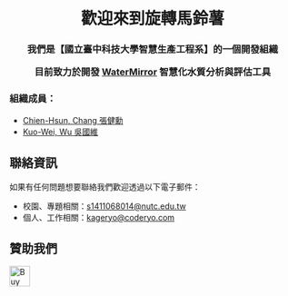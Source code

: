 <h1 align="center">歡迎來到旋轉馬鈴薯</h1>
<h3 align="center">我們是【國立臺中科技大學智慧生產工程系】的一個開發組織</p>  
  
目前致力於開發 [WaterMirror](https://github.com/RotatingPotato/WaterMirror) 智慧化水質分析與評估工具

### 組織成員：
+ [Chien-Hsun, Chang 張健勳](https://github.com/KageRyo/)
+ [Kuo-Wei, Wu 吳國維](https://github.com/RRAaru/)

## 聯絡資訊
如果有任何問題想要聯絡我們歡迎透過以下電子郵件：
+ 校園、專題相關：s1411068014@nutc.edu.tw
+ 個人、工作相關：kageryo@coderyo.com

## 贊助我們
<a href='https://ko-fi.com/P5P0KOCNI' target='_blank'><img height='36' style='border:0px;height:36px;' src='https://storage.ko-fi.com/cdn/kofi2.png?v=3' border='0' alt='Buy Me a Coffee at ko-fi.com' /></a>
